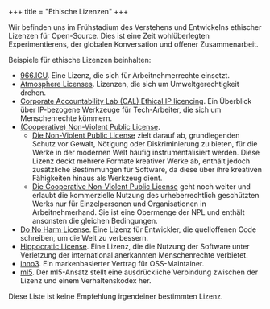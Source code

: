 +++
title = "Ethische Lizenzen"
+++

Wir befinden uns im Frühstadium des Verstehens und Entwickelns ethischer Lizenzen für Open-Source. Dies ist eine Zeit wohlüberlegten Experimentierens, der globalen Konversation und offener Zusammenarbeit.

Beispiele für ethische Lizenzen beinhalten:

* [966.ICU](https://github.com/996icu/996.ICU). Eine Lizenz, die sich für Arbeitnehmerrechte einsetzt.
* [Atmosphere Licenses](https://www.open-austin.org/atmosphere-license/about/index.html). Lizenzen, die sich um Umweltgerechtigkeit drehen.
* [Corporate Accountability Lab (CAL) Ethical IP licencing](https://legaldesign.org/ethical-ip). Ein Überblick über IP-bezogene Werkzeuge für Tech-Arbeiter, die sich um Menschenrechte kümmern.
* [(Cooperative) Non-Violent Public License](https://thufie.lain.haus/NPL.html).
  -  [Die Non-Violent Public License](https://git.pixie.town/thufie/NPL) zielt darauf ab, grundlegenden Schutz vor Gewalt, Nötigung oder Diskriminierung zu bieten, für die Werke in der modernen Welt häufig instrumentalisiert werden. Diese Lizenz deckt mehrere Formate kreativer Werke ab, enthält jedoch zusätzliche Bestimmungen für Software, da diese über ihre kreativen Fähigkeiten hinaus als Werkzeug dient.
  - [Die Cooperative Non-Violent Public License](https://git.pixie.town/thufie/CNPL) geht noch weiter und erlaubt die kommerzielle Nutzung des urheberrechtlich geschützten Werks nur für Einzelpersonen und Organisationen in Arbeitnehmerhand. Sie ist eine Obermenge der NPL und enthält ansonsten die gleichen Bedingungen.
* [Do No Harm License](https://github.com/raisely/NoHarm). Eine Lizenz für Entwickler, die quelloffenen Code schreiben, um die Welt zu verbessern.
* [Hippocratic License](https://firstdonoharm.dev). Eine Lizenz, die die Nutzung der Software unter Verletzung der international anerkannten Menschenrechte verbietet.
* [inno3](https://framagit.org/inno3/tm-contract-for-oss-maintainers). Ein markenbasierter Vertrag für OSS-Maintainer.
* [ml5](https://michaelweinberg.org/blog/2021/01/12/ml5-call-for-comment/). Der ml5-Ansatz stellt eine ausdrückliche Verbindung zwischen der Lizenz und einem Verhaltenskodex her.


Diese Liste ist keine Empfehlung irgendeiner bestimmten Lizenz.
